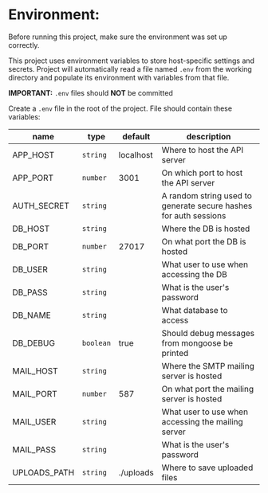 # Environment:

Before running this project, make sure the environment was set up correctly.

This project uses environment variables to store host-specific settings and secrets. Project will automatically read
a file named `.env` from the working directory and populate its environment with variables from that file.

**IMPORTANT:** `.env` files should **NOT** be committed

Create a `.env` file in the root of the project. File should contain these variables:

name|type|default|description
-|-|-|-
APP_HOST|`string`|localhost|Where to host the API server
APP_PORT|`number`|3001|On which port to host the API server
AUTH_SECRET|`string`||A random string used to generate secure hashes for auth sessions
DB_HOST|`string`||Where the DB is hosted
DB_PORT|`number`|27017|On what port the DB is hosted
DB_USER|`string`||What user to use when accessing the DB
DB_PASS|`string`||What is the user's password
DB_NAME|`string`||What database to access
DB_DEBUG|`boolean`|true|Should debug messages from mongoose be printed
MAIL_HOST|`string`||Where the SMTP mailing server is hosted
MAIL_PORT|`number`|587|On what port the mailing server is hosted
MAIL_USER|`string`||What user to use when accessing the mailing server
MAIL_PASS|`string`||What is the user's password
UPLOADS_PATH|`string`|./uploads|Where to save uploaded files
